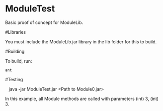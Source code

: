 # ModuleTest

Basic proof of concept for ModuleLib.

#Libraries

You must include the ModuleLib.jar library in the lib folder for this to build.

#Building
  
To build, run:

    ant
    
#Testing

    java -jar ModuleTest.jar \<Path to Module0.jar> <Path to Module1.jar>
    
In this example, all Module methods are called with parameters (int) 3, (int) 3.
